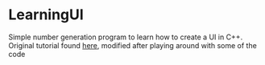 # LearningUI

Simple number generation program to learn how to create a UI in C++. Original tutorial found [here](https://www.bogotobogo.com/cplusplus/application_visual_studio_2013.php "Tutorial"), modified after playing around with some of the code

